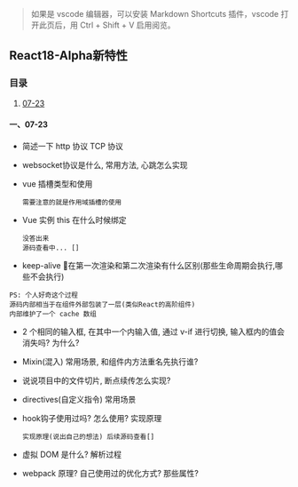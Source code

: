 > 如果是 vscode 编辑器，可以安装 Markdown Shortcuts 插件，vscode 打开此页后，用 Ctrl + Shift + V 启用阅览。

## React18-Alpha新特性

### 目录

1.  [07-23](#1)

#### <span id="1">一、07-23</span>

- 简述一下 http 协议 TCP 协议

- websocket协议是什么, 常用方法, 心跳怎么实现

- vue 插槽类型和使用
  ```
  需要注意的就是作用域插槽的使用
  ```
- Vue 实例 this 在什么时候绑定
  ```
  没答出来
  源码查看中... []
  ```

- keep-alive 在第一次渲染和第二次渲染有什么区别(那些生命周期会执行,哪些不会执行)
```
PS: 个人好奇这个过程
源码内部相当于在组件外部包装了一层(类似React的高阶组件)
内部维护了一个 cache 数组

```

- 2 个相同的输入框, 在其中一个内输入值, 通过 v-if 进行切换, 输入框内的值会消失吗? 为什么?

- Mixin(混入) 常用场景, 和组件内方法重名先执行谁?

- 说说项目中的文件切片, 断点续传怎么实现?

- directives(自定义指令) 常用场景

- hook钩子使用过吗? 怎么使用? 实现原理
  ```
  实现原理(说出自己的想法) 后续源码查看[]
  ```

- 虚拟 DOM 是什么? 解析过程

- webpack 原理? 自己使用过的优化方式? 那些属性?
